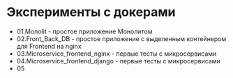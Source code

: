# Эксперименты с докерами

- 01.Monolit - простое приложение Монолитом
- 02.Front_Back_DB - простое приложение с выделенным контейнером для Frontend на nginx
- 03.Microservice_frontend_nginx - первые тесты с микросервисами
- 04.Microservice_frontend_django - первые тесты с микросервисами
- 05